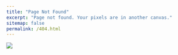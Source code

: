 ```yaml
---
title: "Page Not Found"
excerpt: "Page not found. Your pixels are in another canvas."
sitemap: false
permalink: /404.html
---
```


![](https://cdn.inflearn.com/public/files/posts/137fef2f-c140-4d65-845f-0cd574227d03/%EC%8A%A4%ED%81%AC%EB%A6%B0%EC%83%B7(10).png)